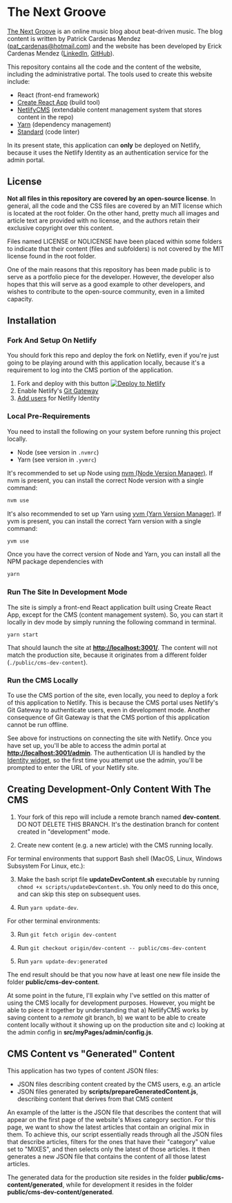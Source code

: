 # The Next Groove

[The Next Groove](https://www.thenextgroove.com/) is an online music blog about beat-driven music. The blog content is written by Patrick Cardenas Mendez ([pat_cardenas@hotmail.com](mailto:pat_cardenas@hotmail.com)) and the website has been developed by Erick Cardenas Mendez ([LinkedIn](https://www.linkedin.com/in/erickcm/), [GitHub](https://github.com/travellingprog)).

This repository contains all the code and the content of the website, including the administrative portal. The tools used to create this website include:

- React (front-end framework)
- [Create React App](https://github.com/facebook/create-react-app) (build tool)
- [NetlifyCMS](https://www.netlifycms.org/) (extendable content management system that stores content in the repo)
- [Yarn](https://yarnpkg.com/) (dependency management)
- [Standard](https://standardjs.com/) (code linter)

In its present state, this application can **only** be deployed on Netlify, because it uses the Netlify Identity as an authentication service for the admin portal.


## License

**Not all files in this repository are covered by an open-source license**. In general, all the code and the CSS files are covered by an MIT license which is located at the root folder. On the other hand, pretty much all images and article text are provided with no license, and the authors retain their exclusive copyright over this content.

Files named LICENSE or NOLICENSE have been placed within some folders to indicate that their content (files and subfolders) is not covered by the MIT license found in the root folder.

One of the main reasons that this repository has been made public is to serve as a portfolio piece for the developer. However, the developer also hopes that this will serve as a good example to other developers, and wishes to contribute to the open-source community, even in a limited capacity.


## Installation

### Fork And Setup On Netlify

You should fork this repo and deploy the fork on Netlify, even if you're just going to be playing around with this application locally, because it's a requirement to log into the CMS portion of the application.

1. Fork and deploy with this button <!-- Markdown snippet -->
[![Deploy to Netlify](https://www.netlify.com/img/deploy/button.svg)](https://app.netlify.com/start/deploy?repository=https://github.com/netlify/netlify-statuskit)
2. Enable Netlify's [Git Gateway](https://www.netlify.com/docs/git-gateway/)
3. [Add users](https://www.netlify.com/docs/identity/#adding-users) for Netlify Identity

### Local Pre-Requirements

You need to install the following on your system before running this project locally.

- Node (see version in `.nvmrc`)
- Yarn (see version in `.yvmrc`)

It's recommended to set up Node using [nvm (Node Version Manager)](https://github.com/creationix/nvm). If nvm is present, you can install the correct Node version with a single command:

```sh
nvm use
```

It's also recommended to set up Yarn using [yvm (Yarn Version Manager)](https://github.com/tophat/yvm). If yvm is present, you can install the correct Yarn version with a single command:

```sh
yvm use
```

Once you have the correct version of Node and Yarn, you can install all the NPM package dependencies with

```sh
yarn
```

### Run The Site In Development Mode

The site is simply a front-end React application built using Create React App, except for the CMS (content management system). So, you can start it locally in dev mode by simply running the following command in terminal.

```
yarn start
```

That should launch the site at **[http://localhost:3001/](http://localhost:3001/)**. The content will not match the production site, because it originates from a different folder (`./public/cms-dev-content`).

### Run the CMS Locally

To use the CMS portion of the site, even locally, you need to deploy a fork of this application to Netlify. This is because the CMS portal uses Netlify's Git Gateway to authenticate users, even in development mode. Another consequence of Git Gateway is that the CMS portion of this application cannot be run offline.

See above for instructions on connecting the site with Netlify. Once you have set up, you'll be able to access the admin portal at **[http://localhost:3001/admin](http://localhost:3001/)**. The authentication UI is handled by the [Identity widget](https://github.com/netlify/netlify-identity-widget), so the first time you attempt use the admin, you'll be prompted to enter the URL of your Netlify site.


## Creating Development-Only Content With The CMS

1) Your fork of this repo will include a remote branch named **dev-content**. DO NOT DELETE THIS BRANCH. It's the destination branch for content created in "development" mode.

2) Create new content (e.g. a new article) with the CMS running locally.

For terminal environments that support Bash shell (MacOS, Linux, Windows Subsystem For Linux, etc.):

3) Make the bash script file **updateDevContent.sh** executable by running `chmod +x scripts/updateDevContent.sh`. You only need to do this once, and can skip this step on subsequent uses.

4) Run `yarn update-dev`.

For other terminal environments:

3) Run `git fetch origin dev-content`

4) Run `git checkout origin/dev-content -- public/cms-dev-content`

5) Run `yarn update-dev:generated`

The end result should be that you now have at least one new file inside the folder **public/cms-dev-content**.

At some point in the future, I'll explain why I've settled on this matter of using the CMS locally for development purposes. However, you might be able to piece it together by understanding that a) NetlifyCMS works by saving content to a *remote* git branch, b) we want to be able to create content locally without it showing up on the production site and c) looking at the admin config in **src/myPages/admin/config.js**.


## CMS Content vs "Generated" Content

This application has two types of content JSON files:

- JSON files describing content created by the CMS users, e.g. an article
- JSON files generated by **scripts/prepareGeneratedContent.js**, describing content that derives from that CMS content

An example of the latter is the JSON file that describes the content that will appear on the first page of the website's Mixes category section. For this page, we want to show the latest articles that contain an original mix in them. To achieve this, our script essentially reads through all the JSON files that describe articles, filters for the ones that have their "category" value set to "MIXES", and then selects only the latest of those articles. It then generates a new JSON file that contains the content of all those latest articles.

The generated data for the production site resides in the folder **public/cms-content/generated**, while for development it resides in the folder **public/cms-dev-content/generated**.


